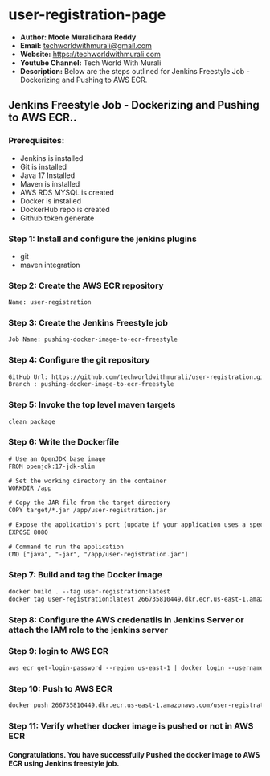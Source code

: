 # user-registration-page

+ <b>Author: Moole Muralidhara Reddy</b></br>
+ <b>Email:</b> techworldwithmurali@gmail.com</br>
+ <b>Website:</b> https://techworldwithmurali.com </br>
+ <b>Youtube Channel:</b> Tech World With Murali</br>
+ <b>Description:</b> Below are the steps outlined for Jenkins Freestyle Job - Dockerizing and Pushing to AWS ECR.</br>

## Jenkins Freestyle Job - Dockerizing and Pushing to AWS ECR..

### Prerequisites:
+ Jenkins is installed
+ Git is installed
+ Java 17 Installed 
+ Maven is installed
+ AWS RDS MYSQL is created
+ Docker is installed
+ DockerHub repo is created
+ Github token generate

### Step 1: Install and configure the jenkins plugins
 + git
 + maven integration

### Step 2: Create the AWS ECR repository
```xml
Name: user-registration
```

### Step 3: Create the Jenkins Freestyle job
```xml
Job Name: pushing-docker-image-to-ecr-freestyle
```
### Step 4: Configure the git repository
```xml
GitHub Url: https://github.com/techworldwithmurali/user-registration.git
Branch : pushing-docker-image-to-ecr-freestyle
```
### Step 5: Invoke the top level maven targets
```xml
clean package
```
### Step 6: Write the Dockerfile
```xml
# Use an OpenJDK base image
FROM openjdk:17-jdk-slim

# Set the working directory in the container
WORKDIR /app

# Copy the JAR file from the target directory
COPY target/*.jar /app/user-registration.jar

# Expose the application's port (update if your application uses a specific port)
EXPOSE 8080

# Command to run the application
CMD ["java", "-jar", "/app/user-registration.jar"]

```
### Step 7: Build and tag the Docker image
```xml
docker build . --tag user-registration:latest
docker tag user-registration:latest 266735810449.dkr.ecr.us-east-1.amazonaws.com/user-registration:latest
```
### Step 8: Configure the AWS credenatils in Jenkins Server or attach the IAM role to the jenkins server 
### Step 9: login to AWS ECR
```xml
aws ecr get-login-password --region us-east-1 | docker login --username AWS --password-stdin 266735810449.dkr.ecr.us-east-1.amazonaws.com
```
### Step 10: Push to AWS ECR
```xml
docker push 266735810449.dkr.ecr.us-east-1.amazonaws.com/user-registration:latest
```
### Step 11: Verify whether docker image is pushed or not in AWS ECR

#### Congratulations. You have successfully Pushed the docker image to AWS ECR using Jenkins freestyle job.
